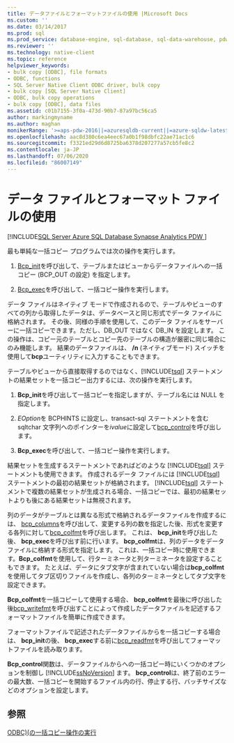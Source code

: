 ```yaml
---
title: データファイルとフォーマットファイルの使用 |Microsoft Docs
ms.custom: ''
ms.date: 03/14/2017
ms.prod: sql
ms.prod_service: database-engine, sql-database, sql-data-warehouse, pdw
ms.reviewer: ''
ms.technology: native-client
ms.topic: reference
helpviewer_keywords:
- bulk copy [ODBC], file formats
- ODBC, functions
- SQL Server Native Client ODBC driver, bulk copy
- bulk copy [SQL Server Native Client]
- ODBC, bulk copy operations
- bulk copy [ODBC], data files
ms.assetid: c01b7155-3f0a-473d-90b7-87a97bc56ca5
author: markingmyname
ms.author: maghan
monikerRange: '>=aps-pdw-2016||=azuresqldb-current||=azure-sqldw-latest||>=sql-server-2016||=sqlallproducts-allversions||>=sql-server-linux-2017||=azuresqldb-mi-current'
ms.openlocfilehash: aac8d380c6ea4eec67a0b1f98dbfc22ae71ac1c6
ms.sourcegitcommit: f3321ed29d6d8725ba6378d207277a57cb5fe8c2
ms.contentlocale: ja-JP
ms.lasthandoff: 07/06/2020
ms.locfileid: "86007149"
---
```

# <a name="using-data-files-and-format-files"></a>データ ファイルとフォーマット ファイルの使用
[!INCLUDE[SQL Server Azure SQL Database Synapse Analytics PDW ](../../includes/applies-to-version/sql-asdb-asdbmi-asa-pdw.md)]

  最も単純な一括コピー プログラムでは次の操作を実行します。  
  
1.  [Bcp_init](../../relational-databases/native-client-odbc-extensions-bulk-copy-functions/bcp-init.md)を呼び出して、テーブルまたはビューからデータファイルへの一括コピー (BCP_OUT の設定) を指定します。  
  
2.  [Bcp_exec](../../relational-databases/native-client-odbc-extensions-bulk-copy-functions/bcp-exec.md)を呼び出して、一括コピー操作を実行します。  
  
 データ ファイルはネイティブ モードで作成されるので、テーブルやビューのすべての列から取得したデータは、データベースと同じ形式でデータ ファイルに格納されます。 その後、同様の手順を使用して、このデータ ファイルをサーバーに一括コピーできます。ただし、DB_OUT ではなく DB_IN を設定します。 この操作は、コピー元のテーブルとコピー先のテーブルの構造が厳密に同じ場合にのみ機能します。 結果のデータファイルは、 **/n** (ネイティブモード) スイッチを使用して**bcp**ユーティリティに入力することもできます。  
  
 テーブルやビューから直接取得するのではなく、[!INCLUDE[tsql](../../includes/tsql-md.md)] ステートメントの結果セットを一括コピー出力するには、次の操作を実行します。  
  
1.  **Bcp_init**を呼び出して一括コピーを指定しますが、テーブル名には NULL を指定します。  
  
2.  *EOption*を BCPHINTS に設定し、transact-sql ステートメントを含む sqltchar 文字列へのポインターを*ivalue*に設定して[bcp_control](../../relational-databases/native-client-odbc-extensions-bulk-copy-functions/bcp-control.md)を呼び出します。  
  
3.  **Bcp_exec**を呼び出して、一括コピー操作を実行します。  

 結果セットを生成するステートメントであればどのような [!INCLUDE[tsql](../../includes/tsql-md.md)] ステートメントも使用できます。 作成されるデータ ファイルには [!INCLUDE[tsql](../../includes/tsql-md.md)] ステートメントの最初の結果セットが格納されます。 [!INCLUDE[tsql](../../includes/tsql-md.md)] ステートメントで複数の結果セットが生成される場合、一括コピーでは、最初の結果セットよりも後にある結果セットは無視されます。  
  
 列のデータがテーブルとは異なる形式で格納されるデータファイルを作成するには、 [bcp_columns](../../relational-databases/native-client-odbc-extensions-bulk-copy-functions/bcp-columns.md)を呼び出して、変更する列の数を指定した後、形式を変更する各列に対して[bcp_colfmt](../../relational-databases/native-client-odbc-extensions-bulk-copy-functions/bcp-colfmt.md)を呼び出します。 これは、 **bcp_init**を呼び出した後、 **bcp_exec**を呼び出す前に行います。 **bcp_colfmt**は、列のデータをデータファイルに格納する形式を指定します。 これは、一括コピー時に使用できます。**Bcp_colfmt**を使用して、行ターミネータと列ターミネータを設定することもできます。 たとえば、データにタブ文字が含まれていない場合は**bcp_colfmt**を使用してタブ区切りファイルを作成し、各列のターミネータとしてタブ文字を設定できます。  
  
 **Bcp_colfmt**を一括コピーして使用する場合、 **bcp_colfmt**を最後に呼び出した後[bcp_writefmt](../../relational-databases/native-client-odbc-extensions-bulk-copy-functions/bcp-writefmt.md)を呼び出すことによって作成したデータファイルを記述するフォーマットファイルを簡単に作成できます。  
  
 フォーマットファイルで記述されたデータファイルからを一括コピーする場合は、 **bcp_init**の後、 **bcp_exec**する前に[bcp_readfmt](../../relational-databases/native-client-odbc-extensions-bulk-copy-functions/bcp-readfmt.md)を呼び出してフォーマットファイルを読み取ります。  
  
 **Bcp_control**関数は、データファイルからへの一括コピー時にいくつかのオプションを制御し [!INCLUDE[ssNoVersion](../../includes/ssnoversion-md.md)] ます。 **bcp_control**は、終了前のエラーの最大数、一括コピーを開始するファイル内の行、停止する行、バッチサイズなどのオプションを設定します。  
  
## <a name="see-also"></a>参照  
 [ODBC&#41;&#40;の一括コピー操作の実行](../../relational-databases/native-client-odbc-bulk-copy-operations/performing-bulk-copy-operations-odbc.md)  
  
  
